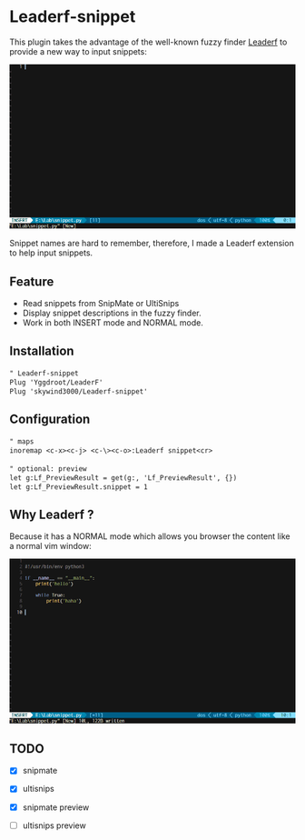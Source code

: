 # Leaderf-snippet

This plugin takes the advantage of the well-known fuzzy finder [Leaderf](https://github.com/Yggdroot/LeaderF) to provide a new way to input snippets:

![](https://github.com/skywind3000/images/raw/master/p/snippet/snippet1.gif)

Snippet names are hard to remember, therefore, I made a Leaderf extension to help input snippets.

## Feature

- Read snippets from SnipMate or UltiSnips
- Display snippet descriptions in the fuzzy finder.
- Work in both INSERT mode and NORMAL mode.
## Installation

```VimL
" Leaderf-snippet
Plug 'Yggdroot/LeaderF'
Plug 'skywind3000/Leaderf-snippet'
```

## Configuration

```VimL
" maps
inoremap <c-x><c-j> <c-\><c-o>:Leaderf snippet<cr>

" optional: preview
let g:Lf_PreviewResult = get(g:, 'Lf_PreviewResult', {})
let g:Lf_PreviewResult.snippet = 1

```

## Why Leaderf ?

Because it has a NORMAL mode which allows you browser the content like a normal vim window:

![](https://github.com/skywind3000/images/raw/master/p/snippet/snippet2.gif)

## TODO

- [x] snipmate
- [x] ultisnips
- [x] snipmate preview
- [ ] ultisnips preview

